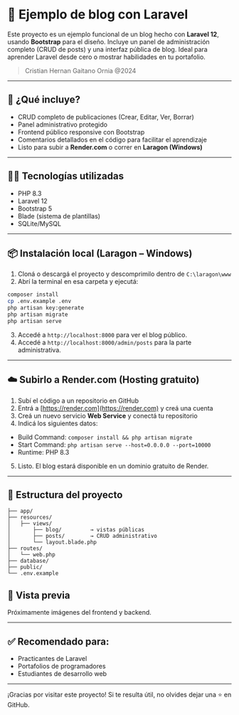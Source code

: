 # 📝 Ejemplo de blog con Laravel

Este proyecto es un ejemplo funcional de un blog hecho con **Laravel 12**, usando **Bootstrap** para el diseño. Incluye un panel de administración completo (CRUD de posts) y una interfaz pública de blog. Ideal para aprender Laravel desde cero o mostrar habilidades en tu portafolio.

> Cristian Hernan Gaitano Ornia @2024

---

## 🚀 ¿Qué incluye?

- CRUD completo de publicaciones (Crear, Editar, Ver, Borrar)
- Panel administrativo protegido
- Frontend público responsive con Bootstrap
- Comentarios detallados en el código para facilitar el aprendizaje
- Listo para subir a **Render.com** o correr en **Laragon (Windows)**

---

## 🧑‍💻 Tecnologías utilizadas

- PHP 8.3
- Laravel 12
- Bootstrap 5
- Blade (sistema de plantillas)
- SQLite/MySQL

---

## 📦 Instalación local (Laragon – Windows)

1. Cloná o descargá el proyecto y descomprimilo dentro de `C:\laragon\www`
2. Abrí la terminal en esa carpeta y ejecutá:

```bash
composer install
cp .env.example .env
php artisan key:generate
php artisan migrate
php artisan serve
```

3. Accedé a `http://localhost:8000` para ver el blog público.
4. Accedé a `http://localhost:8000/admin/posts` para la parte administrativa.

---

## ☁️ Subirlo a Render.com (Hosting gratuito)

1. Subí el código a un repositorio en GitHub
2. Entrá a [https://render.com](https://render.com) y creá una cuenta
3. Creá un nuevo servicio **Web Service** y conectá tu repositorio
4. Indicá los siguientes datos:

- Build Command: `composer install && php artisan migrate`
- Start Command: `php artisan serve --host=0.0.0.0 --port=10000`
- Runtime: PHP 8.3

5. Listo. El blog estará disponible en un dominio gratuito de Render.

---

## 📂 Estructura del proyecto

```
├── app/
├── resources/
│   ├── views/
│       ├── blog/         → vistas públicas
│       ├── posts/        → CRUD administrativo
│       └── layout.blade.php
├── routes/
│   └── web.php
├── database/
├── public/
└── .env.example
```


## 👀 Vista previa

Próximamente imágenes del frontend y backend.

---

## ✅ Recomendado para:

- Practicantes de Laravel
- Portafolios de programadores
- Estudiantes de desarrollo web

---

¡Gracias por visitar este proyecto! Si te resulta útil, no olvides dejar una ⭐ en GitHub.
